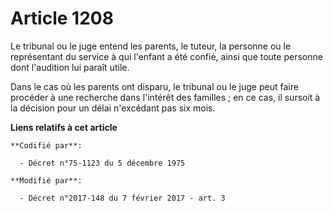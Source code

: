 # Article 1208

Le tribunal ou le juge entend les          parents, le tuteur, la personne ou le représentant du service à qui l'enfant a été
confié, ainsi que toute personne dont l'audition lui paraît utile. 

Dans  le cas où les parents ont disparu, le tribunal ou le juge peut faire  procéder à une recherche dans l'intérêt des
familles ; en ce cas, il  sursoit à la décision pour un délai n'excédant pas six mois.

**Liens relatifs à cet article**

	**Codifié par**:

	  - Décret n°75-1123 du 5 décembre 1975

	**Modifié par**:

	  - Décret n°2017-148 du 7 février 2017 - art. 3
